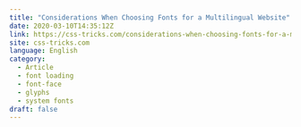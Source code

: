 ```yaml
---
title: "Considerations When Choosing Fonts for a Multilingual Website"
date: 2020-03-10T14:35:12Z
link: https://css-tricks.com/considerations-when-choosing-fonts-for-a-multilingual-website/?utm_medium=RSS&utm_source=news.12bit.vn
site: css-tricks.com
language: English
category:
  - Article
  - font loading
  - font-face
  - glyphs
  - system fonts
draft: false
---
```

